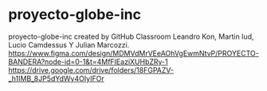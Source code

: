 # proyecto-globe-inc
proyecto-globe-inc created by GitHub Classroom
Leandro Kon, Martin Iud, Lucio Camdessus Y Julian Marcozzi.
https://www.figma.com/design/MDMVdMrVEeAOhVgEwmNtvP/PROYECTO-BANDERA?node-id=0-1&t=4MfFIEaziXUHbZRy-1
https://drive.google.com/drive/folders/18FGPAZV-_h1IMB_8JP5dYdWy4OIyIFOr
